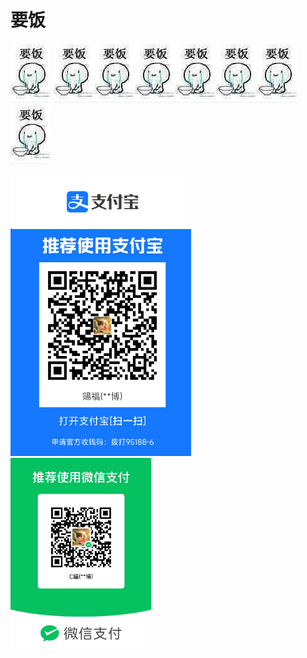 # 要饭

![image-20231116031525631](donate.assets/image-20231116031525631.png) ![image-20231116031525631](donate.assets/image-20231116031525631.png)![image-20231116031525631](donate.assets/image-20231116031525631.png)![image-20231116031525631](donate.assets/image-20231116031525631.png)![image-20231116031525631](donate.assets/image-20231116031525631.png)![image-20231116031525631](donate.assets/image-20231116031525631.png)![image-20231116031525631](donate.assets/image-20231116031525631.png)![image-20231116031525631](donate.assets/image-20231116031525631.png)  

 <img src="donate.assets/image-20231116025326284.png" alt="image-20231116025326284" style="zoom:67%;" /> <img src="donate.assets/image-20231203202010938.png" alt="image-20231203202010938" style="zoom:30%;" />





